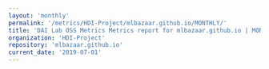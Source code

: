 ```yaml
---
layout: 'monthly'
permalink: '/metrics/HDI-Project/mlbazaar.github.io/MONTHLY/'
title: 'DAI Lab OSS Metrics Metrics report for mlbazaar.github.io | MONTHLY-REPORT-2019-07-01'
organization: 'HDI-Project'
repository: 'mlbazaar.github.io'
current_date: '2019-07-01'
---
```


